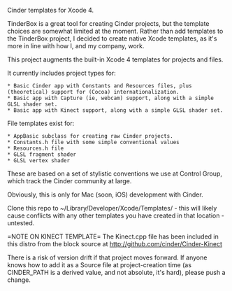 Cinder templates for Xcode 4. 

TinderBox is a great tool for creating Cinder projects, but the template choices are somewhat limited at the moment. Rather than add templates to the TinderBox project, I decided to create native Xcode templates, as it's more in line with how I, and my company, work.

This project augments the built-in Xcode 4 templates for projects and files.

It currently includes project types for:

	* Basic Cinder app with Constants and Resources files, plus (theoretical) support for (Cocoa) internationalization.
	* Basic app with Capture (ie, webcam) support, along with a simple GLSL shader set.
	* Basic app with Kinect support, along with a simple GLSL shader set.


File templates exist for:

	* AppBasic subclass for creating raw Cinder projects.
	* Constants.h file with some simple conventional values
	* Resources.h file
	* GLSL fragment shader
	* GLSL vertex shader


These are based on a set of stylistic conventions we use at Control Group, which track the Cinder community at large.

Obviously, this is only for Mac (soon, iOS) development with Cinder.

Clone this repo to ~/Library/Developer/Xcode/Templates/ - this will likely cause conflicts with any other templates you have created in that location - untested.

=NOTE ON KINECT TEMPLATE=
The Kinect.cpp file has been included in this distro from the block source at http://github.com/cinder/Cinder-Kinect

There is a risk of version drift if that project moves forward. If anyone knows how to add it as a Source file at project-creation time (as CINDER_PATH is a derived value, and not absolute, it's hard), please push a change.
